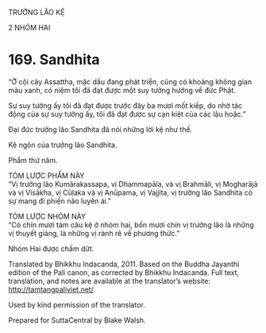 TRƯỞNG LÃO KỆ

2 NHÓM HAI

# 169\. Sandhita

“Ở cội cây Assattha, mặc dầu đang phát triển, cũng có khoảng không gian màu xanh, có niệm tôi đã đạt được một suy tưởng hướng về đức Phật.

Sự suy tưởng ấy tôi đã đạt được trước đây ba mươi mốt kiếp, do nhờ tác động của sự suy tưởng ấy, tôi đã đạt được sự cạn kiệt của các lậu hoặc.”

Đại đức trưởng lão Sandhita đã nói những lời kệ như thế.

Kệ ngôn của trưởng lão Sandhita.

Phẩm thứ năm.

TÓM LƯỢC PHẨM NÀY  
“Vị trưởng lão Kumārakassapa, vị Dhammapāla, và vị Brahmāli, vị Mogharājā và vị Visākha, vị Cūḷaka và vị Anūpama, vị Vajjita, vị trưởng lão Sandhita có sự mang đi phiền não luyến ái.”

TÓM LƯỢC NHÓM NÀY  
“Có chín mươi tám câu kệ ở nhóm hai, bốn mươi chín vị trưởng lão là những vị thuyết giảng, là những vị rành rẽ về phương thức.”

Nhóm Hai được chấm dứt.

Translated by Bhikkhu Indacanda, 2011. Based on the Buddha Jayanthi edition of the Pali canon, as corrected by Bhikkhu Indacanda. Full text, translation, and notes are available at the translator’s website: http://tamtangpaliviet.net/.

Used by kind permission of the translator.

Prepared for SuttaCentral by Blake Walsh.